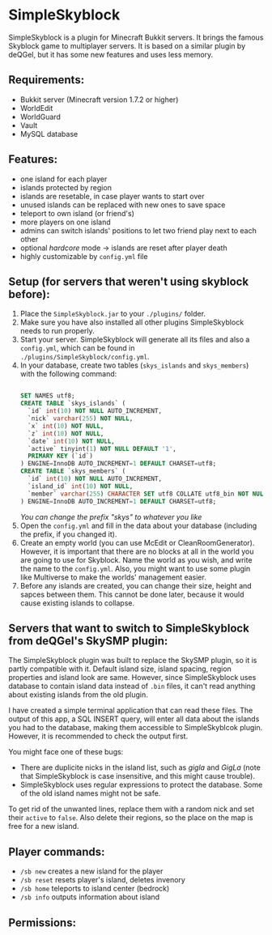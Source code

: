 SimpleSkyblock
==============

SimpleSkyblock is a plugin for Minecraft Bukkit servers. It brings the famous Skyblock game to multiplayer servers. It is based on a similar plugin by deQGel, but it has some new features and uses less memory.

Requirements:
--------------
- Bukkit server (Minecraft version 1.7.2 or higher)
- WorldEdit
- WorldGuard
- Vault
- MySQL database

Features:
--------------
 - one island for each player
 - islands protected by region
 - islands are resetable, in case player wants to start over
 - unused islands can be replaced with new ones to save space
 - teleport to own island (or friend's)
 - more players on one island
 - admins can switch islands' positions to let two friend play next to each other
 - optional *hardcore* mode -> islands are reset after player death
 - highly customizable by `config.yml` file

Setup (for servers that weren't using skyblock before):
-----------------------------------------------------------
1. Place the `SimpleSkyblock.jar` to your `./plugins/` folder.
2. Make sure you have also installed all other plugins SimpleSkyblock needs to run
   properly.
3. Start your server. SimpleSkyblock will generate all its files and also a `config.yml`,
   which can be found in `./plugins/SimpleSkyblock/config.yml`.
4. In your database, create two tables (`skys_islands` and `skys_members`) with the following command:
   ```sql

   SET NAMES utf8;
   CREATE TABLE `skys_islands` (
     `id` int(10) NOT NULL AUTO_INCREMENT,
     `nick` varchar(255) NOT NULL,
     `x` int(10) NOT NULL,
     `z` int(10) NOT NULL,
     `date` int(10) NOT NULL,
     `active` tinyint(1) NOT NULL DEFAULT '1',
     PRIMARY KEY (`id`)
   ) ENGINE=InnoDB AUTO_INCREMENT=1 DEFAULT CHARSET=utf8;
   CREATE TABLE `skys_members` (
     `id` int(10) NOT NULL AUTO_INCREMENT,
     `island_id` int(10) NOT NULL,
     `member` varchar(255) CHARACTER SET utf8 COLLATE utf8_bin NOT NULL
   ) ENGINE=InnoDB AUTO_INCREMENT=1 DEFAULT CHARSET=utf8;
   ```
   *You can change the prefix "skys" to whatever you like*
5. Open the `config.yml` and fill in the data about your database (including the prefix,
   if you changed it).
6. Create an empty world (you can use McEdit or CleanRoomGenerator). However, it is
   important that there are no blocks at all in the world you are going to use for Skyblock.
   Name the world as you wish, and write the name to the `config.yml`. Also, you might
   want to use some plugin like Multiverse to make the worlds' management easier.
7. Before any islands are created, you can change their size, height and sapces between them.
   This cannot be done later, because it would cause existing islands to collapse.

Servers that want to switch to SimpleSkyblock from deQGel's SkySMP plugin:
-------------------------------------------------------------------------------
The SimpleSkyblock plugin was built to replace the SkySMP plugin, so it is partly compatible with it. Default island size, island spacing, region properties and island look are same. However, since SimpleSkyblock uses database to contain island data instead of `.bin` files, it can't read anything about existing islands from the old plugin.

I have created a simple terminal application that can read these files. The output of this app, a SQL INSERT query, will  enter all data about the islands you had to the database, making them accessible to SimpleSkyblcok plugin. However, it is recommended to check the output first.

You might face one of these bugs:
 - There are duplicite nicks in the island list, such as *gigla* and *GigLa* (note that SimpleSkyblock is case insensitive, and this might cause trouble).
 - SimpleSkyblock uses regular expressions to protect the database. Some of the old island names might not be safe.

To get rid of the unwanted lines, replace them with a random nick and set their `active` to `false`. Also delete their regions, so the place on the map is free for a new island.



Player commands:
------------
 - `/sb new` creates a new island for the player
 - `/sb reset` resets player's island, deletes invenory
 - `/sb home` teleports to island center (bedrock)
 - `/sb info` outputs information about island
  

Permissions:
------------------
